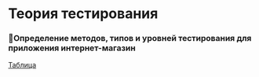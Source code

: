 
# Теория тестирования

###  🚀Определение методов, типов и уровней тестирования для приложения интернет-магазин

[Таблица](https://docs.google.com/spreadsheets/d/1VofAgbdCUoCs38WrzoYxqOsLuEVyIjoGmKA3SpsLpEA/edit?usp=sharing)
